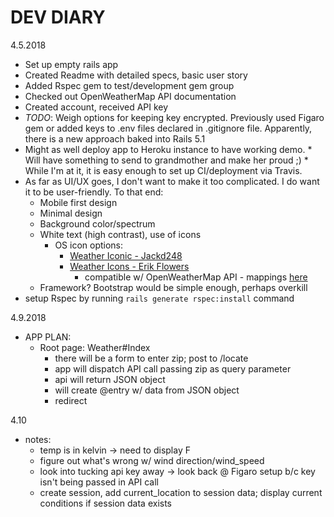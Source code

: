 # DEV DIARY

4.5.2018
- Set up empty rails app
- Created Readme with detailed specs, basic user story
- Added Rspec gem to test/development gem group
- Checked out OpenWeatherMap API documentation
- Created account, received API key
- *TODO*: Weigh options for keeping key encrypted. Previously used Figaro gem or added keys to .env files declared in .gitignore file. Apparently, there is a new approach baked into Rails 5.1
- Might as well deploy app to Heroku instance to have working demo. * Will have something to send to grandmother and make her proud ;) * While I'm at it, it is easy enough to set up CI/deployment via Travis.
- As far as UI/UX goes, I don't want to make it too complicated. I do want it to be user-friendly. To that end:
  - Mobile first design
  - Minimal design
  - Background color/spectrum
  - White text (high contrast), use of icons
    - OS icon options:
      - [Weather Iconic - Jackd248](https://github.com/jackd248/weather-iconic)
      - [Weather Icons - Erik Flowers](http://erikflowers.github.io/weather-icons/)
        - compatible w/ OpenWeatherMap API - mappings [here](http://erikflowers.github.io/weather-icons/api-list.html)
  - Framework? Bootstrap would be simple enough, perhaps overkill
- setup Rspec by running  `rails generate rspec:install` command

4.9.2018
- APP PLAN:
  - Root page: Weather#Index
    - there will be a form to enter zip; post to /locate
    - app will dispatch API call passing zip as query parameter
    - api will return JSON object
    - will create @entry w/ data from JSON object
    - redirect

4.10
- notes:
  - temp is in kelvin -> need to display F
  - figure out what's wrong w/ wind direction/wind_speed
  - look into tucking api key away -> look back @ Figaro setup b/c  key isn't being passed in API call
  - create session, add current_location to session data; display current conditions if session data exists
  
